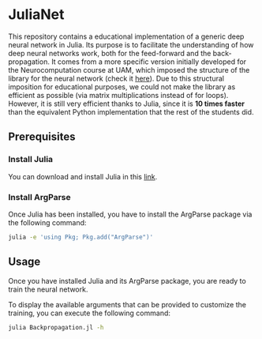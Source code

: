 # JuliaNet

This repository contains a educational implementation of a generic deep neural network in Julia. Its purpose is to facilitate the understanding of how deep neural networks work, both for the feed-forward and the back-propagation. It comes from a more specific version initially developed for the Neurocomputation course at UAM, which imposed the structure of the library for the neural network (check it [here](https://github.com/AlejandroSantorum/Apuntes_Mat_IngInf/blob/master/5_Curso/Neurocomputaci%C3%B3n/Pr%C3%A1cticas/Pr%C3%A1ctica1/Enunciado_Pr%C3%A1ctica1.pdf)). Due to this structural imposition for educational purposes, we could not make the library as efficient as possible (via matrix multiplications instead of for loops). However, it is still very efficient thanks to Julia, since it is **10 times faster** than the equivalent Python implementation that the rest of the students did.

## Prerequisites

### Install Julia

You can download and install Julia in this [link](https://julialang.org/downloads/).

### Install ArgParse

Once Julia has been installed, you have to install the ArgParse package via the following command:

```bash
julia -e 'using Pkg; Pkg.add("ArgParse")'
```

## Usage

Once you have installed Julia and its ArgParse package, you are ready to train the neural network.

To display the available arguments that can be provided to customize the training, you can execute the following command:

```bash
julia Backpropagation.jl -h
```


